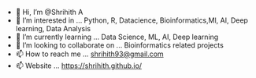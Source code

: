 - 👋 Hi, I’m @Shrihith A
- 👀 I’m interested in ... Python, R, Datacience, Bioinformatics,Ml, AI, Deep learning,  Data Analysis
- 🌱 I’m currently learning ... Data Science, ML, AI, Deep learning
- 💞️ I’m looking to collaborate on ... Bioinformatics related projects
- 📫 How to reach me ... shrihith93@gmail.com
- 📫 Website ... https://shrihith.github.io/

<!---
Shrihith-a/Shrihith-a is a ✨ special ✨ repository because its `README.md` (this file) appears on your GitHub profile.
You can click the Preview link to take a look at your changes.
--->
